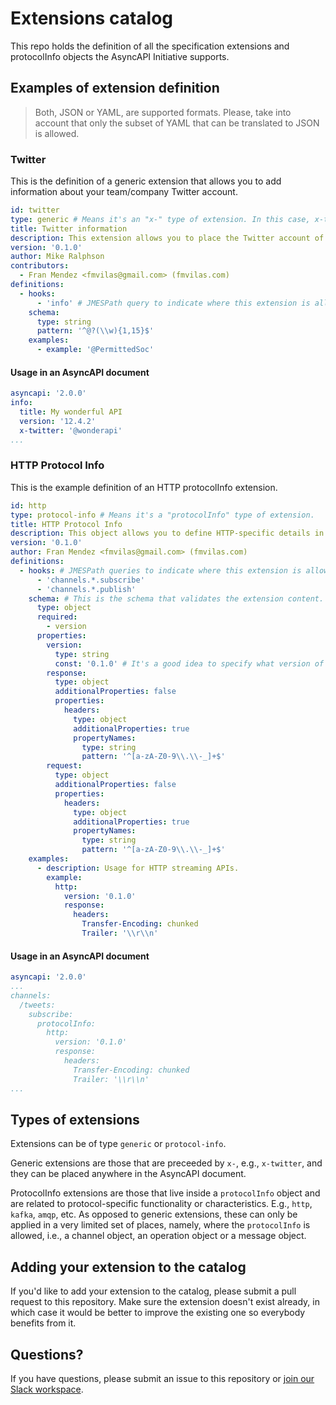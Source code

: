# Extensions catalog

This repo holds the definition of all the specification extensions and protocolInfo objects the AsyncAPI Initiative supports.

## Examples of extension definition

> Both, JSON or YAML, are supported formats. Please, take into account that only the subset of YAML that can be translated to JSON is allowed.

### Twitter

This is the definition of a generic extension that allows you to add information about your team/company Twitter account.

```yaml
id: twitter
type: generic # Means it's an "x-" type of extension. In this case, x-twitter.
title: Twitter information
description: This extension allows you to place the Twitter account of the team/company in charge of the API.
version: '0.1.0'
author: Mike Ralphson
contributors:
  - Fran Mendez <fmvilas@gmail.com> (fmvilas.com)
definitions:
  - hooks:
      - 'info' # JMESPath query to indicate where this extension is allowed in the AsyncAPI document. In this case, it's only allowed in the "info" object.
    schema:
      type: string
      pattern: '^@?(\\w){1,15}$'
    examples:
      - example: '@PermittedSoc'
```

#### Usage in an AsyncAPI document

```yaml
asyncapi: '2.0.0'
info:
  title: My wonderful API
  version: '12.4.2'
  x-twitter: '@wonderapi'
...
```

### HTTP Protocol Info

This is the example definition of an HTTP protocolInfo extension.

```yaml
id: http
type: protocol-info # Means it's a "protocolInfo" type of extension.
title: HTTP Protocol Info
description: This object allows you to define HTTP-specific details in AsyncAPI.
version: '0.1.0'
author: Fran Mendez <fmvilas@gmail.com> (fmvilas.com)
definitions:
  - hooks: # JMESPath queries to indicate where this extension is allowed in the AsyncAPI document. In this case, it's allowed in all the operation (publish/subscribe) objects.
      - 'channels.*.subscribe' 
      - 'channels.*.publish'
    schema: # This is the schema that validates the extension content. It's in JSON Schema Draft 07.
      type: object
      required:
        - version
      properties:
        version:
          type: string
          const: '0.1.0' # It's a good idea to specify what version of the extension are you using. It will facilitate things to tooling and will allow you to have different versions of the same extension in a single document.
        response:
          type: object
          additionalProperties: false
          properties:
            headers:
              type: object
              additionalProperties: true
              propertyNames:
                type: string
                pattern: '^[a-zA-Z0-9\\.\\-_]+$'
        request:
          type: object
          additionalProperties: false
          properties:
            headers:
              type: object
              additionalProperties: true
              propertyNames:
                type: string
                pattern: '^[a-zA-Z0-9\\.\\-_]+$'
    examples:
      - description: Usage for HTTP streaming APIs.
        example:
          http:
            version: '0.1.0'
            response:
              headers:
                Transfer-Encoding: chunked
                Trailer: '\\r\\n'
```

#### Usage in an AsyncAPI document

```yaml
asyncapi: '2.0.0'
...
channels:
  /tweets:
    subscribe:
      protocolInfo:
        http:
          version: '0.1.0'
          response:
            headers:
              Transfer-Encoding: chunked
              Trailer: '\\r\\n'
...
```

## Types of extensions

Extensions can be of type `generic` or `protocol-info`.

Generic extensions are those that are preceeded by `x-`, e.g., `x-twitter`, and they can be placed anywhere in the AsyncAPI document. 

ProtocolInfo extensions are those that live inside a `protocolInfo` object and are related to protocol-specific functionality or characteristics. E.g., `http`, `kafka`, `amqp`, etc. As opposed to generic extensions, these can only be applied in a very limited set of places, namely, where the `protocolInfo` is allowed, i.e., a channel object, an operation object or a message object.

## Adding your extension to the catalog

If you'd like to add your extension to the catalog, please submit a pull request to this repository. Make sure the extension doesn't exist already, in which case it would be better to improve the existing one so everybody benefits from it.

## Questions?

If you have questions, please submit an issue to this repository or [join our Slack workspace](https://join.slack.com/t/asyncapi/shared_invite/enQtNDY3MzI0NjU5OTQyLWU4ZGU2MTg1MDIyZDFjMTI2YjkxYTdlMzc1NjgzYTAxZDM1YTg1NDhhMTE2NDliMjlhZjYxNzk0ZTE5ZGU1ZTg).